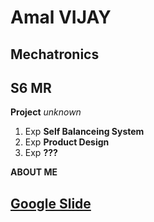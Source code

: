 # Amal VIJAY
## Mechatronics
## S6 MR 


**Project**
 *unknown*
 
 1. Exp **Self Balanceing System**
 2. Exp **Product Design**
 3. Exp **???**

**ABOUT ME**


## [Google Slide](https://docs.google.com/presentation/d/12UTHr13sdN91ExVTPV6ZWcYak9EF0B8HVK_vamH2zIY/edit?usp=sharing)
